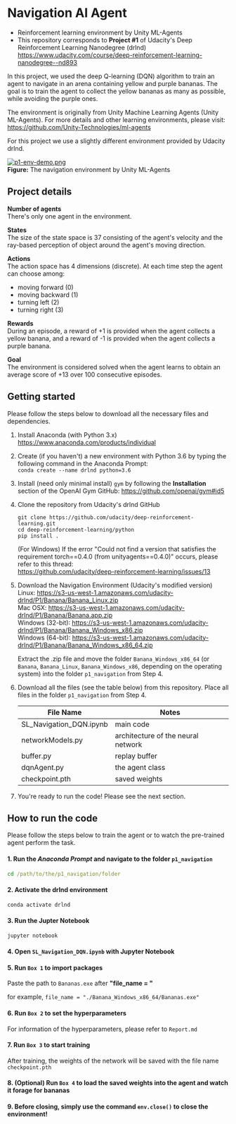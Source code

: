 # Navigation AI Agent

- Reinforcement learning environment by Unity ML-Agents
- This repository corresponds to __Project #1__ of Udacity's Deep Reinforcement Learning Nanodegree (drlnd)\
  https://www.udacity.com/course/deep-reinforcement-learning-nanodegree--nd893
  
In this project, we used the deep Q-learning (DQN) algorithm to train an agent to navigate in an arena containing yellow and purple bananas.
The goal is to train the agent to collect the yellow bananas as many as possible, while avoiding the purple ones.

The environment is originally from Unity Machine Learning Agents (Unity ML-Agents). For more details and other learning environments, please visit:\
https://github.com/Unity-Technologies/ml-agents

For this project we use a slightly different environment provided by Udacity drlnd.

[![p1-env-demo.png](https://i.postimg.cc/256zS65t/p1-env-demo.png)](https://postimg.cc/gxC9MG8y)\
**Figure:** The navigation environment by Unity ML-Agents

## Project details

**Number of agents**\
There's only one agent in the environment.

**States**\
The size of the state space is 37 consisting of the agent's velocity
and the ray-based perception of object around the agent's moving direction.

**Actions**\
The action space has 4 dimensions (discrete). At each time step the agent can choose among:
  - moving forward (0)
  - moving backward (1)
  - turning left (2)
  - turning right (3)
  
**Rewards**\
During an episode, a reward of +1 is provided when the agent collects a yellow
banana, and a reward of -1 is provided when the agent collects a purple banana.

**Goal**\
The environment is considered solved when the agent learns to obtain an average score of +13 over 100 consecutive episodes.



## Getting started

Please follow the steps below to download all the necessary files and dependencies.

1. Install Anaconda (with Python 3.x)\
    https://www.anaconda.com/products/individual
    
2. Create (if you haven't) a new environment with Python 3.6 by typing the following command in the Anaconda Prompt:\
    `conda create --name drlnd python=3.6`
    
3. Install (need only minimal install) `gym` by following the **Installation** section of the OpenAI Gym GitHub:
    https://github.com/openai/gym#id5
    
4. Clone the repository from Udacity's drlnd GitHub
    ``` console
    git clone https://github.com/udacity/deep-reinforcement-learning.git
    cd deep-reinforcement-learning/python
    pip install .
    ```
    (For Windows) If the error "Could not find a version that satisfies the requirement torch==0.4.0 (from unityagents==0.4.0)" occurs, please refer to this thread:\
    https://github.com/udacity/deep-reinforcement-learning/issues/13
  
5. Download the Navigation Environment (Udacity's modified version)\
    Linux: https://s3-us-west-1.amazonaws.com/udacity-drlnd/P1/Banana/Banana_Linux.zip \
    Mac OSX: https://s3-us-west-1.amazonaws.com/udacity-drlnd/P1/Banana/Banana.app.zip \
    Windows (32-bit): https://s3-us-west-1.amazonaws.com/udacity-drlnd/P1/Banana/Banana_Windows_x86.zip \
    Windows (64-bit): https://s3-us-west-1.amazonaws.com/udacity-drlnd/P1/Banana/Banana_Windows_x86_64.zip
    
    Extract the .zip file and move the folder `Banana_Windows_x86_64` (or `Banana`, `Banana_Linux`, `Banana_Windows_x86`, depending on the operating system) into the folder `p1_navigation` from Step 4.

6. Download all the files (see the table below) from this repository. Place all files in the folder `p1_navigation` from Step 4.

    | File Name | Notes |
    | ----------- | ----------- |
    | SL_Navigation_DQN.ipynb | main code |
    | networkModels.py | architecture of the neural network |
    | buffer.py | replay buffer |
    | dqnAgent.py | the agent class |
    | checkpoint.pth | saved weights |

7. You're ready to run the code! Please see the next section.

## How to run the code

Please follow the steps below to train the agent or to watch the pre-trained agent perform the task.

#### 1. Run the *Anaconda Prompt* and navigate to the folder `p1_navigation`
``` cmd
cd /path/to/the/p1_navigation/folder
```
#### 2. Activate the drlnd environment
``` cmd
conda activate drlnd
```
#### 3. Run the Jupter Notebook
``` cmd
jupyter notebook
```
#### 4. Open `SL_Navigation_DQN.ipynb` with Jupyter Notebook
#### 5. Run `Box 1` to import packages
Paste the path to `Bananas.exe` after **"file_name = "**

for example, `file_name = "./Banana_Windows_x86_64/Bananas.exe"`
#### 6. Run `Box 2` to set the hyperparameters
For information of the hyperparameters, please refer to `Report.md`
#### 7. Run `Box 3` to start training
After training, the weights of the network will be saved with the file name `checkpoint.pth`
#### 8. (Optional) Run `Box 4` to load the saved weights into the agent and watch it forage for bananas
#### 9. Before closing, simply use the command `env.close()` to close the environment!
